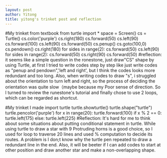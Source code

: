 ```yaml
---
layout: post
author: Yitong
title: yitong's trinket post and reflection
---
```


#My trinket from textbook
from turtle import *
space = Screen()
cs = Turtle()
cs.color('purple')
cs.right(180)
cs.forward(50)
cs.left(90)
cs.forward(100)
cs.left(90)
cs.forward(50)
cs.penup()
cs.goto(100,0)
cs.pendown()
cs.right(180)
for sides in range(2):
  cs.forward(50)
  cs.left(90)
for sides in range(2):
  cs.forward(50)
  cs.right(90)
cs.forward(50)
#reflection: it seems like a simple question in the ronestone, just draw"CS" shape by using Turtle, at first I tried to write codes step by step like just write codes as "penup and pendown",'left and right', but I think the codes looks more redundant and too long. Also, when writing codes to draw "s", i struggled about the orientation to turn left and right, so the process of deciding the orientation was quite slow（maybe because my Poor sense of direction. So I turned to review the runestone's tutorial and finally chose to use 2 loops, which can be regarded as shortcut.

#My trinket I made
import turtle
turtle.showturtle()
turtle.shape("turtle")
turtle.pencolor('purple')
for x in range(20):
        turtle.forward(100)
        if x % 2 == 0:
            turtle.left(175)
        else:
            turtle.left(225)
#Reflection: It's hard for me to think about some situations about putting conditional statement in turtle. While using turtle to draw a star with 9 Protruding horns is a good choice, so I used for loop to traverse 20 lines and used % computation to decide its routes. A problem is I don;t know why the turtle pen repeated to draw a redundant line in the end. Also, it will be beeter if I can add codes to start at other position and draw another star and make a non-overlapping shape.
